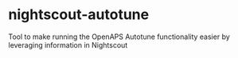 # nightscout-autotune
Tool to make running the OpenAPS Autotune functionality easier by leveraging information in Nightscout

